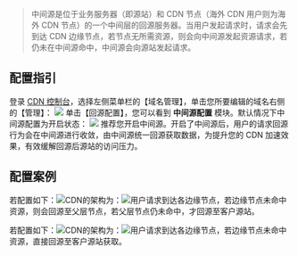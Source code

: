 > 中间源是位于业务服务器（即源站）和 CDN 节点（海外 CDN 用户则为海外 CDN 节点）的一个中间层的回源服务器。当用户发起请求时，请求会先到达 CDN 边缘节点，若节点无所需资源，则会向中间源发起资源请求，若仍未在中间源命中，中间源会向源站发起请求。

## 配置指引
登录 [CDN 控制台](https://console.cloud.tencent.com/cdn)，选择左侧菜单栏的【域名管理】，单击您所要编辑的域名右侧的【管理】：
![](https://mc.qcloudimg.com/static/img/1f2cb594cd614b62b589cb20a20ed362/basic-config-1.png)
单击【回源配置】，您可以看到 **中间源配置** 模块。默认情况下中间源配置为开启状态：
![](https://mc.qcloudimg.com/static/img/09edbb5616e6a110c5c5ff7cc62efe53/middle-config-1.png)
推荐您开启中间源。开启了中间源后，用户的请求回源行为会在中间源进行收敛，由中间源统一回源获取数据，为提升您的 CDN 加速效果，有效缓解回源后源站的访问压力。

## 配置案例

若配置如下：![](https://mc.qcloudimg.com/static/img/09edbb5616e6a110c5c5ff7cc62efe53/middle-config-1.png)CDN的架构为：![](https://mc.qcloudimg.com/static/img/d51c746c04251579e09995adfea0b669/middle-config-2.png)用户请求到达各边缘节点，若边缘节点未命中资源，则会回源至父层节点，若父层节点仍未命中，才回源至客户源站。

若配置如下：![](https://mc.qcloudimg.com/static/img/798c46d5624b29526d78372ccd3c1a78/middle-config-4.png)CDN的架构为：![](https://mc.qcloudimg.com/static/img/7d91b1ba3394b1b900af2d3ac810648e/middle-config-3.png)用户请求到达各边缘节点，若边缘节点未命中资源，直接回源至客户源站获取。
